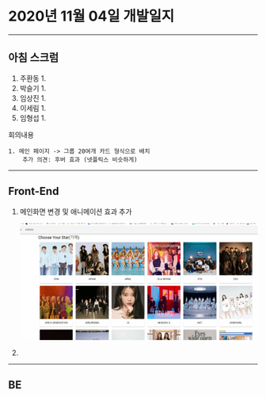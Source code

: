 # 2020년 11월 04일 개발일지

--------

## 아침 스크럼

1. 주환동
   1. 
2. 박슬기
   1. 
3. 임상진
   1. 
4. 이세림
   1. 
5. 임형섭
   1. 

회의내용

	1. 메인 페이지 -> 그룹 20여개 카드 형식으로 배치
		추가 의견: 후버 효과 (넷플릭스 비슷하게)
-------

## Front-End 

1. 메인화면 변경 및 애니메이션 효과 추가

   ![20201103-fe-01](개발일지/img/20201103-fe-01.gif)

2. 

------

## BE


